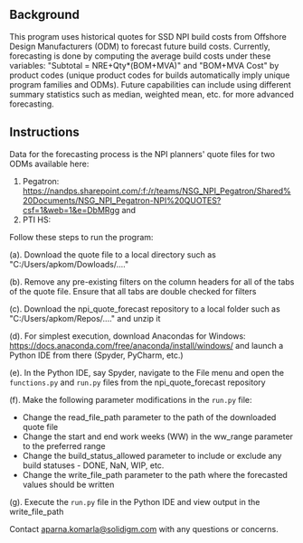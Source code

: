 ## Background

This program uses historical quotes for SSD NPI build costs from Offshore Design Manufacturers (ODM) to forecast future build costs.
Currently, forecasting is done by computing the average build costs under these variables: "Subtotal = NRE+Qty*(BOM+MVA)" and "BOM+MVA Cost" by product codes (unique product codes for builds automatically imply unique program families and ODMs). 
Future capabilities can include using different summary statistics such as median, weighted mean, etc. for more advanced forecasting. 

## Instructions

Data for the forecasting process is the NPI planners' quote files for two ODMs available here: 
1. Pegatron: https://nandps.sharepoint.com/:f:/r/teams/NSG_NPI_Pegatron/Shared%20Documents/NSG_NPI_Pegatron-NPI%20QUOTES?csf=1&web=1&e=DbMRgg and 
2. PTI HS:


Follow these steps to run the program:<br>

(a). Download the quote file to a local directory such as "C:/Users/apkom/Dowloads/...."<br>

(b). Remove any pre-existing filters on the column headers for all of the tabs of the quote file. Ensure that all tabs are double checked for filters<br> 

(c). Download the npi_quote_forecast repository to a local folder such as "C:/Users/apkom/Repos/...." and unzip it<br>

(d). For simplest execution, download Anacondas for Windows: https://docs.anaconda.com/free/anaconda/install/windows/ and launch a Python IDE from there (Spyder, PyCharm, etc.)<br>

(e). In the Python IDE, say Spyder, navigate to the File menu and open the ```functions.py``` and ```run.py``` files from the npi_quote_forecast repository<br>

(f). Make the following parameter modifications in the ```run.py``` file:<br>
* Change the read_file_path parameter to the path of the downloaded quote file<br>
* Change the start and end work weeks (WW) in the ww_range parameter to the preferred range<br>
* Change the build_status_allowed parameter to include or exclude any build statuses - DONE, NaN, WIP, etc.<br>
* Change the write_file_path parameter to the path where the forecasted values should be written<br>

(g). Execute the ```run.py``` file in the Python IDE and view output in the write_file_path


Contact aparna.komarla@solidigm.com with any questions or concerns.
 
